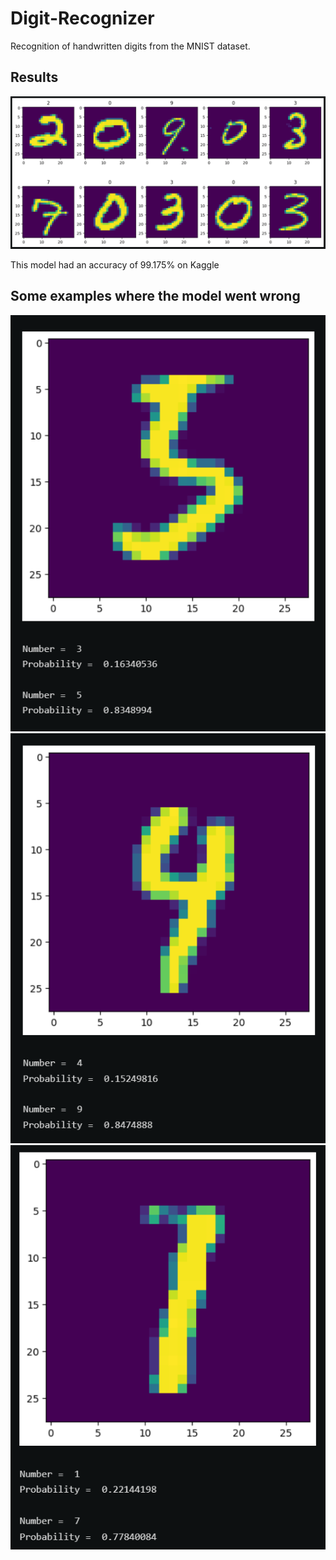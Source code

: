 # Digit-Recognizer
Recognition of handwritten digits from the MNIST dataset.

## Results
![results](./images/predictions.png)

This model had an accuracy of 99.175% on Kaggle <br>

## Some examples where the model went wrong
![wrong](./images/wrong1.png)<br>
![wrong](./images/wrong2.png)<br>
![wrong](./images/wrong3.png)<br>